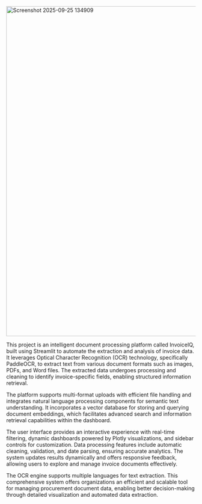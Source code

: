 <img width="1863" height="878" alt="Screenshot 2025-09-25 134909" src="https://github.com/user-attachments/assets/0cac91fb-f60b-42e3-9438-7e66fa556e6a" />

This project is an intelligent document processing platform called InvoiceIQ, built using Streamlit to automate the extraction and analysis of invoice data. It leverages Optical Character Recognition (OCR) technology, specifically PaddleOCR, to extract text from various document formats such as images, PDFs, and Word files. The extracted data undergoes processing and cleaning to identify invoice-specific fields, enabling structured information retrieval.

The platform supports multi-format uploads with efficient file handling and integrates natural language processing components for semantic text understanding. It incorporates a vector database for storing and querying document embeddings, which facilitates advanced search and information retrieval capabilities within the dashboard.

The user interface provides an interactive experience with real-time filtering, dynamic dashboards powered by Plotly visualizations, and sidebar controls for customization. Data processing features include automatic cleaning, validation, and date parsing, ensuring accurate analytics. The system updates results dynamically and offers responsive feedback, allowing users to explore and manage invoice documents effectively.

The OCR engine supports multiple languages for text extraction. This comprehensive system offers organizations an efficient and scalable tool for managing procurement document data, enabling better decision-making through detailed visualization and automated data extraction.

